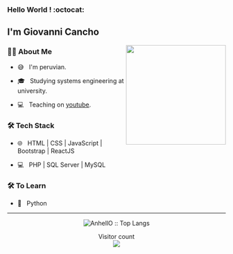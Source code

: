 ### Hello World ! :octocat: <h2> I'm Giovanni Cancho</h2>

<img align='right' src="https://media.giphy.com/media/M9gbBd9nbDrOTu1Mqx/giphy.gif" width="230">

<h3> 👨🏻 About Me </h3>


- :sweat_smile: &nbsp; I'm peruvian.

- 🎓 &nbsp; Studying systems engineering at university.

- :computer: &nbsp; Teaching on <a href="https://www.youtube.com/giocancho" target="_blank" rel="noopener">youtube<a>.


<h3>🛠 Tech Stack</h3>

- 🌐 &nbsp; HTML | CSS | JavaScript | Bootstrap | ReactJS 

- 💻 &nbsp; PHP | SQL Server | MySQL

<h3>🛠 To Learn</h3>

- 🔧 &nbsp; Python

<hr>


<p align="center"><img src="https://github-readme-stats.vercel.app/api/top-langs/?username=gcancho&langs_count=10&theme=tokyonight&layout=compact" alt="AnhellO :: Top Langs" /></p>


<p align="center"> 
  Visitor count<br>
  <img src="https://profile-counter.glitch.me/gcancho/count.svg" />
</p>
